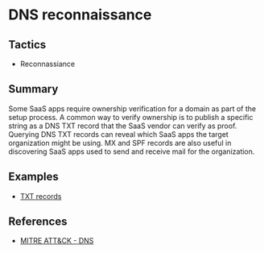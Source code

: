 # DNS reconnaissance

## Tactics
* Reconnassiance

## Summary
Some SaaS apps require ownership verification for a domain as part of the setup process. A common way to verify ownership is to publish a specific string as a DNS TXT record that the SaaS vendor can verify as proof.
Querying DNS TXT records can reveal which SaaS apps the target organization might be using. MX and SPF records are also useful in discovering SaaS apps used to send and receive mail for the organization.

## Examples
* [TXT records](examples/txt_hsbc.md)

## References
* [MITRE ATT&CK - DNS](https://attack.mitre.org/techniques/T1590/002/)
